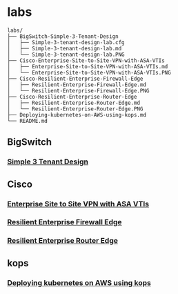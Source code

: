 # labs

```
labs/
├── BigSwitch-Simple-3-Tenant-Design
│   ├── Simple-3-tenant-design-lab.cfg
│   ├── Simple-3-tenant-design-lab.md
│   └── Simple-3-tenant-design-lab.PNG
├── Cisco-Enterprise-Site-to-Site-VPN-with-ASA-VTIs
│   ├── Enterprise-Site-to-Site-VPN-with-ASA-VTIs.md
│   └── Enterprise-Site-to-Site-VPN-with-ASA-VTIs.PNG
├── Cisco-Resilient-Enterprise-Firewall-Edge
│   ├── Resilient-Enterprise-Firewall-Edge.md
│   └── Resilient-Enterprise-Firewall-Edge.PNG
├── Cisco-Resilient-Enterprise-Router-Edge
│   ├── Resilient-Enterprise-Router-Edge.md
│   └── Resilient-Enterprise-Router-Edge.PNG
├── Deploying-kubernetes-on-AWS-using-kops.md
└── README.md
```

## BigSwitch

### [Simple 3 Tenant Design](/BigSwitch-Simple-3-Tenant-Design/README.md)

## Cisco

### [Enterprise Site to Site VPN with ASA VTIs](/Cisco-Enterprise-Site-to-Site-VPN-with-ASA-VTIs/Enterprise-Site-to-Site-VPN-with-ASA-VTIs.md)

### [Resilient Enterprise Firewall Edge](/Cisco-Resilient-Enterprise-Firewall-Edge/Resilient-Enterprise-Firewall-Edge.md)

### [Resilient Enterprise Router Edge](/Cisco-Resilient-Enterprise-Router-Edge/Resilient-Enterprise-Router-Edge.md)

## kops

### [Deploying kubernetes on AWS using kops](Deploying-kubernetes-on-AWS-using-kops.md)